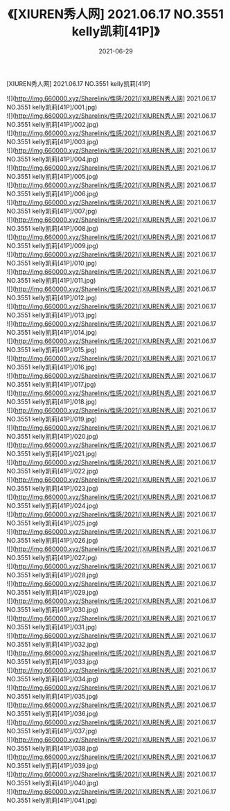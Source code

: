 ﻿---
layout: post
title:  《[XIUREN秀人网] 2021.06.17 NO.3551 kelly凯莉[41P]》
date:   2021-06-29
img: http://img.660000.xyz/Sharelink/性感/2021/[XIUREN秀人网] 2021.06.17 NO.3551 kelly凯莉[41P]/000.jpg
categories: [美女, 清纯, 唯美]
---

[XIUREN秀人网] 2021.06.17 NO.3551 kelly凯莉[41P]

  ![](http://img.660000.xyz/Sharelink/性感/2021/[XIUREN秀人网] 2021.06.17 NO.3551 kelly凯莉[41P]/001.jpg) <br> ![](http://img.660000.xyz/Sharelink/性感/2021/[XIUREN秀人网] 2021.06.17 NO.3551 kelly凯莉[41P]/002.jpg) <br> ![](http://img.660000.xyz/Sharelink/性感/2021/[XIUREN秀人网] 2021.06.17 NO.3551 kelly凯莉[41P]/003.jpg) <br> ![](http://img.660000.xyz/Sharelink/性感/2021/[XIUREN秀人网] 2021.06.17 NO.3551 kelly凯莉[41P]/004.jpg) <br> ![](http://img.660000.xyz/Sharelink/性感/2021/[XIUREN秀人网] 2021.06.17 NO.3551 kelly凯莉[41P]/005.jpg) <br> ![](http://img.660000.xyz/Sharelink/性感/2021/[XIUREN秀人网] 2021.06.17 NO.3551 kelly凯莉[41P]/006.jpg) <br> ![](http://img.660000.xyz/Sharelink/性感/2021/[XIUREN秀人网] 2021.06.17 NO.3551 kelly凯莉[41P]/007.jpg) <br> ![](http://img.660000.xyz/Sharelink/性感/2021/[XIUREN秀人网] 2021.06.17 NO.3551 kelly凯莉[41P]/008.jpg) <br> ![](http://img.660000.xyz/Sharelink/性感/2021/[XIUREN秀人网] 2021.06.17 NO.3551 kelly凯莉[41P]/009.jpg) <br> ![](http://img.660000.xyz/Sharelink/性感/2021/[XIUREN秀人网] 2021.06.17 NO.3551 kelly凯莉[41P]/010.jpg) <br> ![](http://img.660000.xyz/Sharelink/性感/2021/[XIUREN秀人网] 2021.06.17 NO.3551 kelly凯莉[41P]/011.jpg) <br> ![](http://img.660000.xyz/Sharelink/性感/2021/[XIUREN秀人网] 2021.06.17 NO.3551 kelly凯莉[41P]/012.jpg) <br> ![](http://img.660000.xyz/Sharelink/性感/2021/[XIUREN秀人网] 2021.06.17 NO.3551 kelly凯莉[41P]/013.jpg) <br> ![](http://img.660000.xyz/Sharelink/性感/2021/[XIUREN秀人网] 2021.06.17 NO.3551 kelly凯莉[41P]/014.jpg) <br> ![](http://img.660000.xyz/Sharelink/性感/2021/[XIUREN秀人网] 2021.06.17 NO.3551 kelly凯莉[41P]/015.jpg) <br> ![](http://img.660000.xyz/Sharelink/性感/2021/[XIUREN秀人网] 2021.06.17 NO.3551 kelly凯莉[41P]/016.jpg) <br> ![](http://img.660000.xyz/Sharelink/性感/2021/[XIUREN秀人网] 2021.06.17 NO.3551 kelly凯莉[41P]/017.jpg) <br> ![](http://img.660000.xyz/Sharelink/性感/2021/[XIUREN秀人网] 2021.06.17 NO.3551 kelly凯莉[41P]/018.jpg) <br> ![](http://img.660000.xyz/Sharelink/性感/2021/[XIUREN秀人网] 2021.06.17 NO.3551 kelly凯莉[41P]/019.jpg) <br> ![](http://img.660000.xyz/Sharelink/性感/2021/[XIUREN秀人网] 2021.06.17 NO.3551 kelly凯莉[41P]/020.jpg) <br> ![](http://img.660000.xyz/Sharelink/性感/2021/[XIUREN秀人网] 2021.06.17 NO.3551 kelly凯莉[41P]/021.jpg) <br> ![](http://img.660000.xyz/Sharelink/性感/2021/[XIUREN秀人网] 2021.06.17 NO.3551 kelly凯莉[41P]/022.jpg) <br> ![](http://img.660000.xyz/Sharelink/性感/2021/[XIUREN秀人网] 2021.06.17 NO.3551 kelly凯莉[41P]/023.jpg) <br> ![](http://img.660000.xyz/Sharelink/性感/2021/[XIUREN秀人网] 2021.06.17 NO.3551 kelly凯莉[41P]/024.jpg) <br> ![](http://img.660000.xyz/Sharelink/性感/2021/[XIUREN秀人网] 2021.06.17 NO.3551 kelly凯莉[41P]/025.jpg) <br> ![](http://img.660000.xyz/Sharelink/性感/2021/[XIUREN秀人网] 2021.06.17 NO.3551 kelly凯莉[41P]/026.jpg) <br> ![](http://img.660000.xyz/Sharelink/性感/2021/[XIUREN秀人网] 2021.06.17 NO.3551 kelly凯莉[41P]/027.jpg) <br> ![](http://img.660000.xyz/Sharelink/性感/2021/[XIUREN秀人网] 2021.06.17 NO.3551 kelly凯莉[41P]/028.jpg) <br> ![](http://img.660000.xyz/Sharelink/性感/2021/[XIUREN秀人网] 2021.06.17 NO.3551 kelly凯莉[41P]/029.jpg) <br> ![](http://img.660000.xyz/Sharelink/性感/2021/[XIUREN秀人网] 2021.06.17 NO.3551 kelly凯莉[41P]/030.jpg) <br> ![](http://img.660000.xyz/Sharelink/性感/2021/[XIUREN秀人网] 2021.06.17 NO.3551 kelly凯莉[41P]/031.jpg) <br> ![](http://img.660000.xyz/Sharelink/性感/2021/[XIUREN秀人网] 2021.06.17 NO.3551 kelly凯莉[41P]/032.jpg) <br> ![](http://img.660000.xyz/Sharelink/性感/2021/[XIUREN秀人网] 2021.06.17 NO.3551 kelly凯莉[41P]/033.jpg) <br> ![](http://img.660000.xyz/Sharelink/性感/2021/[XIUREN秀人网] 2021.06.17 NO.3551 kelly凯莉[41P]/034.jpg) <br> ![](http://img.660000.xyz/Sharelink/性感/2021/[XIUREN秀人网] 2021.06.17 NO.3551 kelly凯莉[41P]/035.jpg) <br> ![](http://img.660000.xyz/Sharelink/性感/2021/[XIUREN秀人网] 2021.06.17 NO.3551 kelly凯莉[41P]/036.jpg) <br> ![](http://img.660000.xyz/Sharelink/性感/2021/[XIUREN秀人网] 2021.06.17 NO.3551 kelly凯莉[41P]/037.jpg) <br> ![](http://img.660000.xyz/Sharelink/性感/2021/[XIUREN秀人网] 2021.06.17 NO.3551 kelly凯莉[41P]/038.jpg) <br> ![](http://img.660000.xyz/Sharelink/性感/2021/[XIUREN秀人网] 2021.06.17 NO.3551 kelly凯莉[41P]/039.jpg) <br> ![](http://img.660000.xyz/Sharelink/性感/2021/[XIUREN秀人网] 2021.06.17 NO.3551 kelly凯莉[41P]/040.jpg) <br> ![](http://img.660000.xyz/Sharelink/性感/2021/[XIUREN秀人网] 2021.06.17 NO.3551 kelly凯莉[41P]/041.jpg) <br>